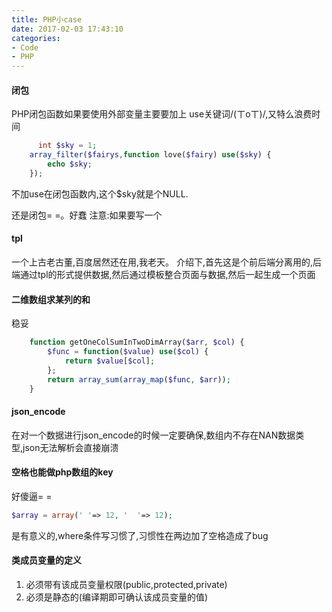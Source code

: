 ```yaml
---
title: PHP小case
date: 2017-02-03 17:43:10
categories: 
- Code
- PHP
---
```

#### 闭包
PHP闭包函数如果要使用外部变量主要要加上 use关键词/(ㄒoㄒ)/,又特么浪费时间
```PHP
      int $sky = 1;
    array_filter($fairys,function love($fairy) use($sky) {
        echo $sky;
    });
```
不加use在闭包函数内,这个$sky就是个NULL.

还是闭包= =。好蠢 
注意:如果要写一个

#### tpl
一个上古老古董,百度居然还在用,我老天。
介绍下,首先这是个前后端分离用的,后端通过tpl的形式提供数据,然后通过模板整合页面与数据,然后一起生成一个页面

#### 二维数组求某列的和
稳妥
```PHP
	function getOneColSumInTwoDimArray($arr, $col) {
		$func = function($value) use($col) {
			return $value[$col];
		};
		return array_sum(array_map($func, $arr));
	}
```
#### json_encode
在对一个数据进行json_encode的时候一定要确保,数组内不存在NAN数据类型,json无法解析会直接崩溃

#### 空格也能做php数组的key
好傻逼= =
```PHP
$array = array(' '=> 12, '  '=> 12);
```
是有意义的,where条件写习惯了,习惯性在两边加了空格造成了bug

#### 类成员变量的定义
1. 必须带有该成员变量权限(public,protected,private)
2. 必须是静态的(编译期即可确认该成员变量的值)
